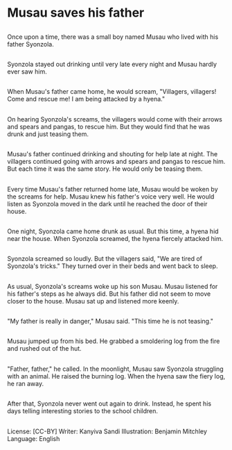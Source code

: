 # Musau saves his father

##
Once upon a time, there was a
small boy named Musau who lived
with his father Syonzola.

##
Syonzola stayed out drinking until
very late every night and Musau
hardly ever saw him.

##
When Musau's father came
home, he would scream,
"Villagers, villagers! Come
and rescue me! I am being attacked
by a hyena."

##
On hearing Syonzola's
screams, the villagers would come
with their arrows and spears and
pangas, to rescue him.
But they would find that he was
drunk and just teasing them.

##
Musau's father continued
drinking and shouting for help late
at night. The villagers continued
going with arrows and spears and
pangas to rescue him. But each
time it was the same story. He
would only be teasing them.

##
Every time Musau's father
returned home late, Musau would
be woken by the screams for help.
Musau knew his father's
voice very well.
He would listen as Syonzola moved
in the dark until he reached the
door of their house.

##
One night, Syonzola came home
drunk as usual. But this time, a
hyena hid near the house.
When Syonzola screamed, the
hyena fiercely attacked him.

##
Syonzola screamed so loudly.
But the villagers said, "We are
tired of Syonzola's
tricks."
They turned over in their beds and
went back to sleep.

##
As usual, Syonzola's screams
woke up his son Musau.
Musau listened for his
father's steps as he always
did.
But his father did not seem to move
closer to the house. Musau sat up
and listened more keenly.

##
"My father is really in
danger," Musau said.
"This time he is not
teasing."

##
Musau jumped up from his bed.
He grabbed a smoldering log from
the fire and rushed out of the hut.

##
"Father, father," he
called.
In the moonlight, Musau saw
Syonzola struggling with an animal.
He raised the burning log.
When the hyena saw the fiery log,
he ran away.

##
After that, Syonzola never went out
again to drink.
Instead, he spent his days telling
interesting stories to the school
children.

##
License: [CC-BY]
Writer: Kanyiva Sandi
Illustration: Benjamin Mitchley
Language: English
